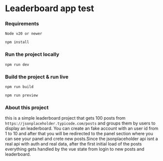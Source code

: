 # Leaderboard app test

### Requirements

```
Node v20 or newer
```

```
npm install
```
### Run the project locally


```
npm run dev
```
### Build the project & run live


```
npm run build
```
```
npm run preview
```

### About this project

this is a simple leaderboard project that gets 100 posts from ```https://jsonplaceholder.typicode.com/posts``` and groups them by users to display an leaderboard. You can create an fake account with an user id from 1 to 10 and after that you will be redirected to the panel section where you can see your panel and crete new posts.Since the jsonplaceholder api isnt a real api with auth and real data, after the first initial load of the posts everything gets handled by the vue state from login to new posts and leaderboard.